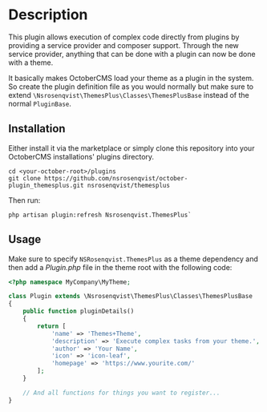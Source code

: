 # Description

This plugin allows execution of complex code directly from plugins by providing
a service provider and composer support. Through the new service provider,
anything that can be done with a plugin can now be done with a theme.

It basically makes OctoberCMS load your theme as a plugin in the system. So
create the plugin definition file as you would normally but make sure to extend
`\Nsrosenqvist\ThemesPlus\Classes\ThemesPlusBase` instead of the normal
`PluginBase`.

## Installation

Either install it via the marketplace or simply clone this repository into your
OctoberCMS installations' plugins directory.

```shell
cd <your-october-root>/plugins
git clone https://github.com/nsrosenqvist/october-plugin_themesplus.git nsrosenqvist/themesplus
```

Then run:
```shell
php artisan plugin:refresh Nsrosenqvist.ThemesPlus`
```

## Usage

Make sure to specify `NSRosenqvist.ThemesPlus` as a theme dependency and then
add a *Plugin.php* file in the theme root with the following code:

```php
<?php namespace MyCompany\MyTheme;

class Plugin extends \Nsrosenqvist\ThemesPlus\Classes\ThemesPlusBase
{
    public function pluginDetails()
    {
        return [
            'name' => 'Themes+Theme',
            'description' => 'Execute complex tasks from your theme.',
            'author' => 'Your Name',
            'icon' => 'icon-leaf',
            'homepage' => 'https://www.yourite.com/'
        ];
    }

    // And all functions for things you want to register...
}
```
